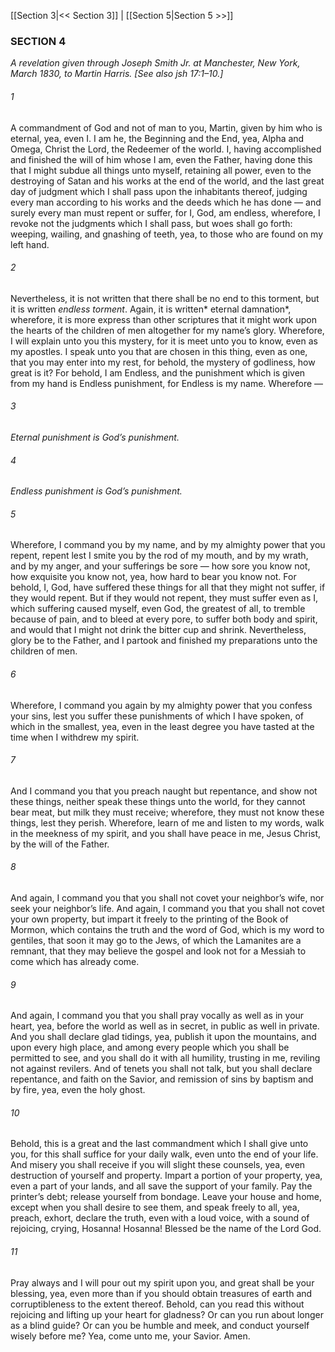 [[Section 3|<< Section 3]]  |  [[Section 5|Section 5 >>]]

### SECTION 4

*A revelation given through Joseph Smith Jr. at Manchester, New York, March 1830, to Martin Harris. [See also jsh 17:1–10.]*

###### 1
A commandment of God and not of man to you, Martin, given by him who is eternal, yea, even I. I am he, the Beginning and the End, yea, Alpha and Omega, Christ the Lord, the Redeemer of the world. I, having accomplished and finished the will of him whose I am, even the Father, having done this that I might subdue all things unto myself, retaining all power, even to the destroying of Satan and his works at the end of the world, and the last great day of judgment which I shall pass upon the inhabitants thereof, judging every man according to his works and the deeds which he has done — and surely every man must repent or suffer, for I, God, am endless, wherefore, I revoke not the judgments which I shall pass, but woes shall go forth: weeping, wailing, and gnashing of teeth, yea, to those who are found on my left hand.

###### 2
Nevertheless, it is not written that there shall be no end to this torment, but it is written *endless torment*. Again, it is written* eternal damnation*, wherefore, it is more express than other scriptures that it might work upon the hearts of the children of men altogether for my name’s glory. Wherefore, I will explain unto you this mystery, for it is meet unto you to know, even as my apostles. I speak unto you that are chosen in this thing, even as one, that you may enter into my rest, for behold, the mystery of godliness, how great is it? For behold, I am Endless, and the punishment which is given from my hand is Endless punishment, for Endless is my name. Wherefore —

###### 3

*Eternal punishment is God’s punishment.*


###### 4

*Endless punishment is God’s punishment.*


###### 5
Wherefore, I command you by my name, and by my almighty power that you repent, repent lest I smite you by the rod of my mouth, and by my wrath, and by my anger, and your sufferings be sore — how sore you know not, how exquisite you know not, yea, how hard to bear you know not. For behold, I, God, have suffered these things for all that they might not suffer, if they would repent. But if they would not repent, they must suffer even as I, which suffering caused myself, even God, the greatest of all, to tremble because of pain, and to bleed at every pore, to suffer both body and spirit, and would that I might not drink the bitter cup and shrink. Nevertheless, glory be to the Father, and I partook and finished my preparations unto the children of men.

###### 6
Wherefore, I command you again by my almighty power that you confess your sins, lest you suffer these punishments of which I have spoken, of which in the smallest, yea, even in the least degree you have tasted at the time when I withdrew my spirit.

###### 7
And I command you that you preach naught but repentance, and show not these things, neither speak these things unto the world, for they cannot bear meat, but milk they must receive; wherefore, they must not know these things, lest they perish. Wherefore, learn of me and listen to my words, walk in the meekness of my spirit, and you shall have peace in me, Jesus Christ, by the will of the Father.

###### 8
And again, I command you that you shall not covet your neighbor’s wife, nor seek your neighbor’s life. And again, I command you that you shall not covet your own property, but impart it freely to the printing of the Book of Mormon, which contains the truth and the word of God, which is my word to gentiles, that soon it may go to the Jews, of which the Lamanites are a remnant, that they may believe the gospel and look not for a Messiah to come which has already come.

###### 9
And again, I command you that you shall pray vocally as well as in your heart, yea, before the world as well as in secret, in public as well in private. And you shall declare glad tidings, yea, publish it upon the mountains, and upon every high place, and among every people which you shall be permitted to see, and you shall do it with all humility, trusting in me, reviling not against revilers. And of tenets you shall not talk, but you shall declare repentance, and faith on the Savior, and remission of sins by baptism and by fire, yea, even the holy ghost.

###### 10
Behold, this is a great and the last commandment which I shall give unto you, for this shall suffice for your daily walk, even unto the end of your life. And misery you shall receive if you will slight these counsels, yea, even destruction of yourself and property. Impart a portion of your property, yea, even a part of your lands, and all save the support of your family. Pay the printer’s debt; release yourself from bondage. Leave your house and home, except when you shall desire to see them, and speak freely to all, yea, preach, exhort, declare the truth, even with a loud voice, with a sound of rejoicing, crying, Hosanna! Hosanna! Blessed be the name of the Lord God.

###### 11
Pray always and I will pour out my spirit upon you, and great shall be your blessing, yea, even more than if you should obtain treasures of earth and corruptibleness to the extent thereof. Behold, can you read this without rejoicing and lifting up your heart for gladness? Or can you run about longer as a blind guide? Or can you be humble and meek, and conduct yourself wisely before me? Yea, come unto me, your Savior. Amen.